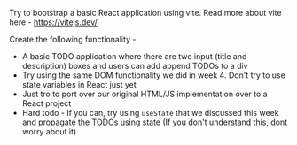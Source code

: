 Try to bootstrap a basic React application using vite. 
Read more about vite here - https://vitejs.dev/

Create the following functionality - 
 - A basic TODO application where there are two input (title and description) boxes and users can add append TODOs to a div
 - Try using the same DOM functionality we did in week 4. Don't try to use state variables in React just yet
 - Just tro to port over our original HTML/JS implementation over to a React project
 - Hard todo - If you can, try using `useState` that we discussed this week and propagate the TODOs using state (If you don't understand this, dont worry about it)